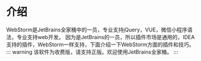 # 介绍
WebStorm是JetBrains全家桶中的一员，专业支持jQuery，VUE，微信小程序语法，专业支持web开发。
因为是JetBrains的一员，所以插件市场是通用的，IDEA支持的插件，WebStorm一样支持，下面介绍一下WebStorm方面的插件和技巧。
::: warning
该软件为收费版，请支持正版。欢迎使用JetBrains全家桶。
:::
